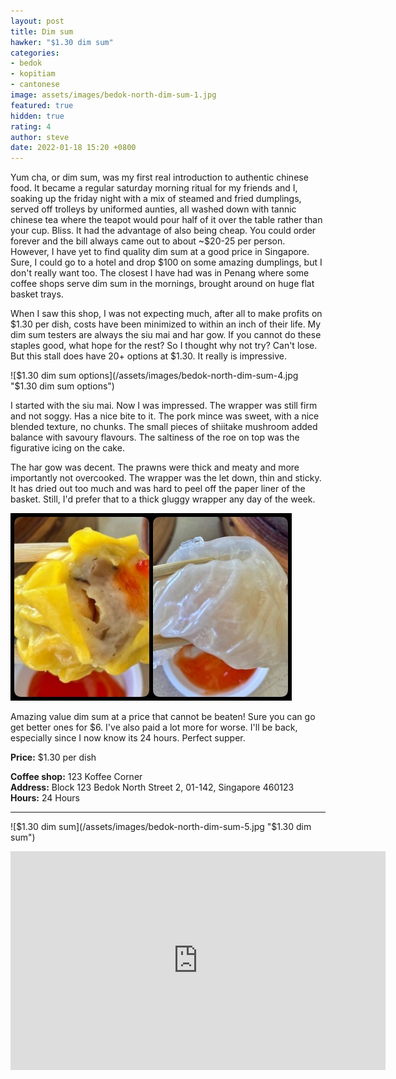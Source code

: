 ```yaml
---
layout: post
title: Dim sum
hawker: "$1.30 dim sum"
categories:
- bedok
- kopitiam
- cantonese
image: assets/images/bedok-north-dim-sum-1.jpg
featured: true
hidden: true
rating: 4
author: steve
date: 2022-01-18 15:20 +0800
---
```

Yum cha, or dim sum, was my first real introduction to authentic chinese food. It became a regular saturday morning ritual for my friends and I, soaking up the friday night with a mix of steamed and fried dumplings, served off trolleys by uniformed aunties, all washed down with tannic chinese tea where the teapot would pour half of it over the table rather than your cup. Bliss. It had the advantage of also being cheap. You could order forever and the bill always came out to about ~$20-25 per person. However, I have yet to find quality dim sum at a good price in Singapore. Sure, I could go to a hotel and drop $100 on some amazing dumplings, but I don't really want too. The closest I have had was in Penang where some coffee shops serve dim sum in the mornings, brought around on huge flat basket trays.

When I saw this shop, I was not expecting much, after all to make profits on $1.30 per dish, costs have been minimized to within an inch of their life. My dim sum testers are always the siu mai and har gow. If you cannot do these staples good, what hope for the rest? So I thought why not try? Can't lose. But this stall does have 20+ options at $1.30. It really is impressive.

![$1.30 dim sum options](/assets/images/bedok-north-dim-sum-4.jpg "$1.30 dim sum options")

I started with the siu mai. Now I was impressed. The wrapper was still firm and not soggy. Has a nice bite to it. The pork mince was sweet, with a nice blended texture, no chunks. The small pieces of shiitake mushroom added balance with savoury flavours. The saltiness of the roe on top was the figurative icing on the cake.

The har gow was decent. The prawns were thick and meaty and more importantly not overcooked. The wrapper was the let down, thin and sticky. It has dried out too much and was hard to peel off the paper liner of the basket. Still, I'd prefer that to a thick gluggy wrapper any day of the week.

![Siew mai and har gow](/assets/images/bedok-north-dim-sum-6.jpg "Siu mai and har gow")

Amazing value dim sum at a price that cannot be beaten! Sure you can go get better ones for $6. I've also paid a lot more for worse. I'll be back, especially since I now know its 24 hours. Perfect supper.

**Price:** $1.30 per dish

**Coffee shop:** 123 Koffee Corner  
**Address:** Block 123 Bedok North Street 2, 01-142, Singapore 460123  
**Hours:** 24 Hours  

***  

![$1.30 dim sum](/assets/images/bedok-north-dim-sum-5.jpg "$1.30 dim sum")

<iframe src="https://www.google.com/maps/embed?pb=!1m18!1m12!1m3!1d1994.3728787143757!2d103.93662736894215!3d1.3285631059298098!2m3!1f0!2f0!3f0!3m2!1i1024!2i768!4f13.1!3m3!1m2!1s0x31da3d7c7e1cf945%3A0x69f57517c90dbbc6!2s%241.30%20Dim%20Sum%20Bedok!5e0!3m2!1sen!2ssg!4v1641611751496!5m2!1sen!2ssg" width="600" height="350" style="border:0;" allowfullscreen="" loading="lazy"></iframe>